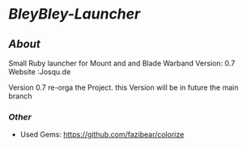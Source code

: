 # _BleyBley-Launcher_

## *About*

Small Ruby launcher for Mount and and Blade Warband
Version:  0.7
Website :Josqu.de

Version 0.7 re-orga the Project. 
this Version will be in future the main branch

### *Other*
* Used Gems: https://github.com/fazibear/colorize
